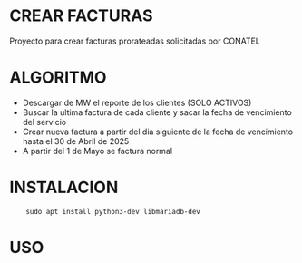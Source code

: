 # CREAR FACTURAS
Proyecto para crear facturas prorateadas solicitadas por CONATEL

# ALGORITMO
- Descargar de MW el reporte de los clientes (SOLO ACTIVOS)
- Buscar la ultima factura de cada cliente y sacar la fecha de vencimiento del servicio
- Crear nueva factura a partir del dia siguiente de la fecha de vencimiento hasta el 30 de Abril de 2025
- A partir del 1 de Mayo se factura normal

# INSTALACION
        
        sudo apt install python3-dev libmariadb-dev

# USO
